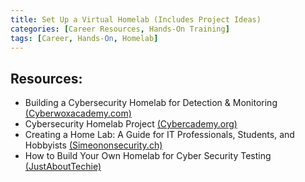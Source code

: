 ```yaml
---
title: Set Up a Virtual Homelab (Includes Project Ideas)
categories: [Career Resources, Hands-On Training]
tags: [Career, Hands-On, Homelab]
---
```


## Resources:

- Building a Cybersecurity Homelab for Detection & Monitoring [(Cyberwoxacademy.com)](https://cyberwoxacademy.com/building-a-cybersecurity-homelab-for-detection-monitoring/)
- Cybersecurity Homelab Project [(Cybercademy.org)](https://cybercademy.org/cybersecurity-homelab-project/)
- Creating a Home Lab: A Guide for IT Professionals, Students, and Hobbyists [(Simeononsecurity.ch)](https://simeononsecurity.ch/articles/what-is-a-homelab-and-should-you-have-one/)
- How to Build Your Own Homelab for Cyber Security Testing [(JustAboutTechie)](https://sites.psu.edu/mariasoyosocapuder/how-to-build-your-own-homelab-for-cyber-security-testing/)



